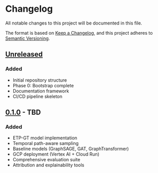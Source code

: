 # Changelog

All notable changes to this project will be documented in this file.

The format is based on [Keep a Changelog](https://keepachangelog.com/en/1.0.0/),
and this project adheres to [Semantic Versioning](https://semver.org/spec/v2.0.0.html).

## [Unreleased]

### Added
- Initial repository structure
- Phase 0: Bootstrap complete
- Documentation framework
- CI/CD pipeline skeleton

## [0.1.0] - TBD

### Added
- ETP-GT model implementation
- Temporal path-aware sampling
- Baseline models (GraphSAGE, GAT, GraphTransformer)
- GCP deployment (Vertex AI + Cloud Run)
- Comprehensive evaluation suite
- Attribution and explainability tools

[Unreleased]: https://github.com/<org>/etp-gt/compare/v0.1.0...HEAD
[0.1.0]: https://github.com/<org>/etp-gt/releases/tag/v0.1.0

